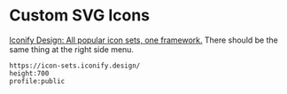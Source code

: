 # Custom SVG Icons
[Iconify Design: All popular icon sets, one framework.](https://iconify.design/) There should be the same thing at the right side menu.

```gate  
https://icon-sets.iconify.design/
height:700
profile:public
```


